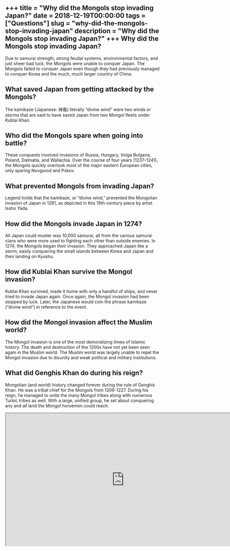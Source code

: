 +++
title = "Why did the Mongols stop invading Japan?"
date = 2018-12-19T00:00:00
tags = ["Questions"]
slug = "why-did-the-mongols-stop-invading-japan"
description = "Why did the Mongols stop invading Japan?"
+++
Why did the Mongols stop invading Japan?
----------------------------------------

Due to samurai strength, strong feudal systems, environmental factors, and just sheer bad luck, the Mongols were unable to conquer Japan. The Mongols failed to conquer Japan even though they had previously managed to conquer Korea and the much, much larger country of China.

What saved Japan from getting attacked by the Mongols?
------------------------------------------------------

The kamikaze (Japanese: 神風) literally “divine wind” were two winds or storms that are said to have saved Japan from two Mongol fleets under Kublai Khan.

Who did the Mongols spare when going into battle?
-------------------------------------------------

These conquests involved invasions of Russia, Hungary, Volga Bulgaria, Poland, Dalmatia, and Wallachia. Over the course of four years (1237–1241), the Mongols quickly overtook most of the major eastern European cities, only sparing Novgorod and Pskov.

What prevented Mongols from invading Japan?
-------------------------------------------

Legend holds that the kamikaze, or “divine wind,” prevented the Mongolian invasion of Japan in 1281, as depicted in this 19th-century piece by artist Issho Yada.

How did the Mongols invade Japan in 1274?
-----------------------------------------

All Japan could muster was 10,000 samurai, all from the various samurai clans who were more used to fighting each other than outside enemies. In 1274, the Mongols began their invasion. They approached Japan like a storm, easily conquering the small islands between Korea and Japan and then landing on Kyushu.

How did Kublai Khan survive the Mongol invasion?
------------------------------------------------

Kublai Khan survived, made it home with only a handful of ships, and never tried to invade Japan again. Once again, the Mongol invasion had been stopped by luck. Later, the Japanese would coin the phrase kamikaze (“divine wind”) in reference to the event.

How did the Mongol invasion affect the Muslim world?
----------------------------------------------------

The Mongol invasion is one of the most demoralizing times of Islamic history. The death and destruction of the 1200s have not yet been seen again in the Muslim world. The Muslim world was largely unable to repel the Mongol invasion due to disunity and weak political and military institutions.

What did Genghis Khan do during his reign?
------------------------------------------

Mongolian (and world) history changed forever during the rule of Genghis Khan. He was a tribal chief for the Mongols from 1206-1227. During his reign, he managed to unite the many Mongol tribes along with numerous Turkic tribes as well. With a large, unified group, he set about conquering any and all land the Mongol horsemen could reach.

<iframe allow="accelerometer; autoplay; clipboard-write; encrypted-media; gyroscope; picture-in-picture" allowfullscreen="" class="__youtube_prefs__  epyt-is-override  no-lazyload" data-no-lazy="1" data-origheight="433" data-origwidth="770" data-skipgform_ajax_framebjll="" height="433" id="_ytid_81564" loading="lazy" src="https://www.youtube.com/embed/1w0DlyP-fgE?enablejsapi=1&autoplay=0&cc_load_policy=0&cc_lang_pref=&iv_load_policy=1&loop=0&modestbranding=0&rel=1&fs=1&playsinline=0&autohide=2&theme=dark&color=red&controls=1&" title="YouTube player" width="770"></iframe>